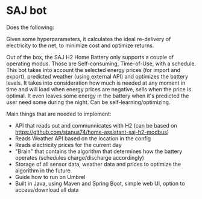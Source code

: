 # SAJ bot
Does the following:

Given some hyperparameters, it calculates the ideal re-delivery of electricity to the net, to minimize cost and optimize returns.

Out of the box, the SAJ H2 Home Battery only supports a couple of operating modus. Those are Self-consuming, Time-of-Use, with a schedule. This bot takes into account the selected energy prices (for import and export), predicted weather (using external API) and optimizes the battery levels. It takes into consideration how much is needed at any moment in time and will load when energy prices are negative, sells when the price is optimal. It even leaves some energy in the battery when it's predicted the user need some during the night. Can be self-learning/optimizing.

Main things that are needed to implement:
- API that reads out and communnicates with H2 (can be based on https://github.com/stanus74/home-assistant-saj-h2-modbus)
- Reads Weather API based on the location in the config
- Reads electricity prices for the current day
- "Brain" that contains the algorithm that determines how the battery operates (schedules charge/discharge accordingly)
- Storage of all sensor data, weather data and prices to optimize the algorithm in the future
- Guide how to run on Umbrel
- Built in Java, using Maven and Spring Boot, simple web UI, option to access/download all data
